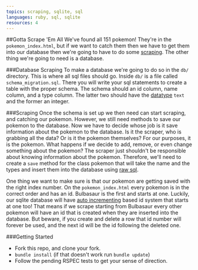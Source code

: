 ```yaml
---
topics: scraping, sqlite, sql
languages: ruby, sql, sqlite
resources: 4
---
```


##Gotta Scrape 'Em All
We've found all 151 pokemon! They're in the `pokemon_index.html`, but if we want to catch them then we have to get them into our database then we're going to have to do some [scraping](http://ruby.bastardsbook.com/chapters/html-parsing/).  The other thing we're going to need is a database.

###Database Scraping
To make a database we're going to do so in the `db/` directory.  This is where all sql files should go.  Inside `db/` is a file called `schema_migration.sql`.  There you will write your sql statements to create a table with the proper schema.  The schema should an id column, name column, and a type column. The latter two should have the [datatype](http://www.sqlite.org/datatype3.html) `text` and the former an integer.

###Scraping
Once the schema is set up we then need can start scraping, and catching our pokemon. However, we still need methods to save our pokemon to the database.  Now we have to decide whose job is it save information about the pokemon to the database.  Is it the scraper, who is grabbing all the data? Or is it the pokemon themselves?  For our purposes, it is the pokemon.  What happens if we decide to add, remove, or even change something about the pokemon? The scraper just shouldn't be responsible about knowing information about the pokemon.  Therefore, we'll need to create a `save` method for the class pokemon that will take the name and the types and insert them into the database using [raw sql](http://www.sqlite.org/lang.html).

One thing we want to make sure is that our pokemon are getting saved with the right index number.  On the `pokemon_index.html` every pokemon is in the correct order and has an id.  Bulbasaur is the first and starts at one.  Luckily, our sqlite database will have [auto incrementing](http://www.sqlite.org/autoinc.html) based id system that starts at one too!  That means if we scrape starting from Bulbasaur every other pokemon will have an id that is created when they are inserted into the database.  But beware, if you create and delete a row that id number will forever be used, and the next id will be the id following the deleted one.

###Getting Started
- Fork this repo, and clone your fork.
- `bundle install` (if that doesn't work run `bundle update`)
- Follow the pending RSPEC tests to get your sense of direction.